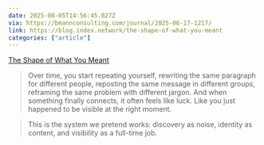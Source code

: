 ```yaml
---
date: 2025-08-05T14:56:45.027Z
via: https://bmannconsulting.com/journal/2025-06-17-1217/
link: https://blog.index.network/the-shape-of-what-you-meant
categories: ["article"]
---
```

[The Shape of What You Meant](https://blog.index.network/the-shape-of-what-you-meant)

> Over time, you start repeating yourself, rewriting the same paragraph for different people, reposting the same message in different groups, reframing the same problem with different jargon. And when something finally connects, it often feels like luck. Like you just happened to be visible at the right moment.

> This is the system we pretend works: discovery as noise, identity as content, and visibility as a full-time job.
